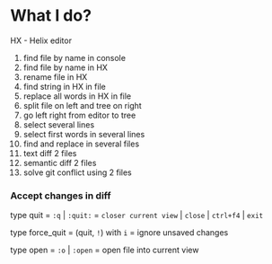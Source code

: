 # What I do?

HX - Helix editor

1. find file by name in console
2. find file by name in HX
3. rename file in HX
4. find string in HX in file
5. replace all words in HX in file
6. split file on left and tree on right
7. go left right from editor to tree
8. select several lines
9. select first words in several lines
10. find and replace in several files
11. text diff 2 files
12. semantic diff 2 files
13. solve git conflict using 2 files

### Accept changes in diff



type quit = `:q` | `:quit:` = `closer current view` | `close` | `ctrl+f4` | `exit`

type force_quit = (quit, `!`) with `i` = ignore unsaved changes

type open = `:o` | `:open` = open file into current view
